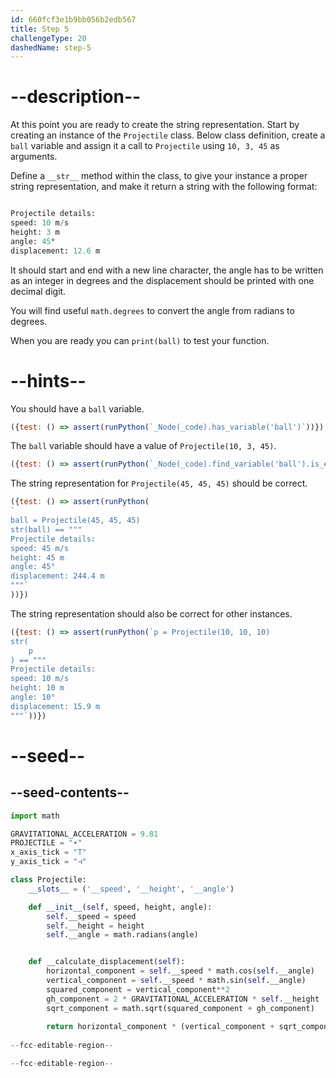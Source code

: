 ```yaml
---
id: 660fcf3e1b9bb056b2edb567
title: Step 5
challengeType: 20
dashedName: step-5
---
```


# --description--

At this point you are ready to create the string representation.
Start by creating an instance of the `Projectile` class. Below class definition, create a `ball` variable and assign it a call to `Projectile` using `10, 3, 45` as arguments.

Define a `__str__` method within the class, to give your instance a proper string representation, and make it return a string with the following format:

```py

Projectile details:
speed: 10 m/s
height: 3 m
angle: 45°
displacement: 12.6 m

```

It should start and end with a new line character, the angle has to be written as an integer in degrees and the displacement should be printed with one decimal digit.

You will find useful `math.degrees` to convert the angle from radians to degrees.

When you are ready you can `print(ball)` to test your function.

# --hints--

You should have a `ball` variable.

```js
({test: () => assert(runPython(`_Node(_code).has_variable('ball')`))})
```

The `ball` variable should have a value of `Projectile(10, 3, 45)`.

```js
({test: () => assert(runPython(`_Node(_code).find_variable('ball').is_equivalent('ball = Projectile(10, 3, 45)')`))})
```

The string representation for `Projectile(45, 45, 45)` should be correct.

```js
({test: () => assert(runPython(
`
ball = Projectile(45, 45, 45)
str(ball) == """
Projectile details:
speed: 45 m/s
height: 45 m
angle: 45°
displacement: 244.4 m
"""`
))})
```

The string representation should also be correct for other instances.

```js
({test: () => assert(runPython(`p = Projectile(10, 10, 10)
str(
    p
) == """
Projectile details:
speed: 10 m/s
height: 10 m
angle: 10°
displacement: 15.9 m
"""`))})
```

# --seed--

## --seed-contents--

```py
import math

GRAVITATIONAL_ACCELERATION = 9.81
PROJECTILE = "∙"
x_axis_tick = "T"
y_axis_tick = "⊣"

class Projectile:
    __slots__ = ('__speed', '__height', '__angle')

    def __init__(self, speed, height, angle):
        self.__speed = speed
        self.__height = height
        self.__angle = math.radians(angle)


    def __calculate_displacement(self):
        horizontal_component = self.__speed * math.cos(self.__angle)
        vertical_component = self.__speed * math.sin(self.__angle)
        squared_component = vertical_component**2
        gh_component = 2 * GRAVITATIONAL_ACCELERATION * self.__height
        sqrt_component = math.sqrt(squared_component + gh_component)
        
        return horizontal_component * (vertical_component + sqrt_component) / GRAVITATIONAL_ACCELERATION
        
--fcc-editable-region--

--fcc-editable-region--
        
```

